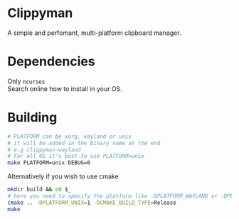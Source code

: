 # Clippyman
A simple and perfomant, multi-platform clipboard manager.

# Dependencies
Only `ncurses`\
Search online how to install in your OS.

# Building
```bash
# PLATFORM can be xorg, wayland or unix
# it will be added in the binary name at the end
# e.g clippyman-wayland
# For all OS it's best to use PLATFORM=unix
make PLATFORM=unix DEBUG=0
```
Alternatively if you wish to use cmake
```bash
mkdir build && cd $_
# here you need to specify the platform like -DPLATFORM_WAYLAND or -DPLATFORM_UNIX
cmake .. -DPLATFORM_UNIX=1 -DCMAKE_BUILD_TYPE=Release
make
```
